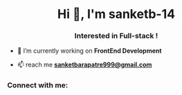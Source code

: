<h1 align="center">Hi 👋, I'm sanketb-14</h1>
<h3 align="center">Interested in Full-stack !</h3>

- 🔭 I’m currently working on **FrontEnd Development**

- 📫 reach me **sanketbarapatre999@gmail.com**

<h3 align="left">Connect with me:</h3>
<p align="left">
</p>

